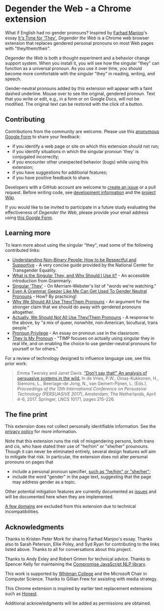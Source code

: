 # Degender the Web - a Chrome extension
What if English had no gender pronouns? 
Inspired by [Farhad Manjoo](https://www.nytimes.com/by/farhad-manjoo)'s essay 
[It's Time for 'They'](https://www.nytimes.com/2019/07/10/opinion/pronoun-they-gender.html), 
_Degender the Web_ is a Chrome web browser extension that replaces gendered personal pronouns on most Web pages with "they/them/their".

_Degender the Web_ is both a thought experiment and a behavior change support system.
When you install it, you will see how the singular "they" can function as a universal pronoun.
As you use it over time, you should become more comfortable with the singular "they" in reading, writing, and speech. 

Gender-neutral pronouns added by this extension will appear with a faint dashed underline. 
Mouse over to see the original, gendered pronoun. 
Text that you write or edit, e.g., in a form or on Google Docs, will not be modified.
The original text can be restored with the click of a button.

## Contributing
Contributions from the community are welcome. 
Please use this [anonymous Google Form](https://forms.gle/7Ht7yZbXeZ3PxkdP6) to share your feedback:
* if you identify a web page or site on which this extension should not run;
* if you identify situations in which the singular pronoun 'they' is conjugated incorrectly;
* if you encounter other unexpected behavior (bugs) while using this extension;
* if you have suggestions for additional features;
* if you have positive feedback to share.

Developers with a GitHub account are welcome to 
[create an issue](https://github.com/glam-lab/degender-the-web/issues/new/choose) 
or a pull request. 
Before writing code, see [development information](DEVELOPMENT.md) and the [project Wiki](https://github.com/glam-lab/degender-the-web/wiki).

If you would like to be invited to participate in a future study evaluating the effectiveness of _Degender the Web_,
please provide your email address using [this Google Form](https://forms.gle/yoH7HGdukBvqRDKz7).

## Learning more

To learn more about using the singular "they", read some of the following contributed links:
* [Understanding Non-Binary People: How to be Respectful and Supportive](https://transequality.org/issues/resources/understanding-non-binary-people-how-to-be-respectful-and-supportive) - A very concise guide provided by the National Center for Transgender Equality.
* [What is the Singular They, and Why Should I Use it?](https://www.grammarly.com/blog/use-the-singular-they/) - An accessible introduction  from Grammarly.
* [Singular 'They'](https://www.merriam-webster.com/words-at-play/singular-nonbinary-they) - On Merriam-Webster's list of "words we're watching."
* [Even A Grammar Geezer Like Me Can Get Used To Gender Neutral Pronouns](https://www.npr.org/2019/08/06/744121321/even-a-grammar-geezer-like-me-can-get-used-to-gender-neutral-pronouns) - How? By practicing!
* [Why We Should All Use They/Them Pronouns](https://blogs.scientificamerican.com/voices/why-we-should-all-use-they-them-pronouns/) - An argument for the stronger claim that we should do away with gendered pronouns altogether.
* [Actually, We Should _Not_ All Use They/Them Pronouns](https://blogs.scientificamerican.com/voices/actually-we-should-not-all-use-they-them-pronouns/) - A response to the above, by "a mix of queer, nonwhite, non-American, bicultural, trans people."
* [Pronoun Privilege](https://www.nytimes.com/2016/09/26/opinion/pronoun-privilege.html) - An essay on pronoun use in the classroom.
* [They Is My Pronoun](http://www.theyismypronoun.com/) - "TIMP focuses on actually using singular they in real life, and on enabling the choice to use gender-neutral pronouns for yourself or for others."

For a review of technology designed to influence language use, see this prior work:
>Emma Twersky and Janet Davis. 
>["Don't say that!" An analysis of persuasive systems in the wild.](http://cs.whitman.edu/~davisj/pubs/Persuasive2017_031_final.pdf)
>In de Vries, P.W., Oinas-Kukkonen, H., Siemons, L., Beerlage-de Jong, N., van Gemert-Pijnen, L. (Eds.), _Proceedings of the 12th International Conference on Persuasive Technology (PERSUASIVE 2017)_, Amsterdam, The Netherlands, April 4-6, 2017. Springer, LNCS 10171, pages 215-226.

## The fine print

This extension does not collect personally identifiable information. See the [privacy policy](PRIVACY.md) for more information.

Note that this extension runs the risk of misgendering persons, both trans and cis, 
who have stated their use of "he/him" or "she/her" prounouns. 
Though it can never be eliminated entirely, several design features will aim to mitigate that risk. 
In particular, the extension does not alter personal pronouns on pages that
* include a personal pronoun specifier, [such as "he/him" or "she/her"](data/personal-pronoun-specs.json);
* include the word "gender" in the page text, suggesting that the page may address gender as a topic.

Other potential mitigation features are currently documented as [issues](https://github.com/ProfJanetDavis/degender-the-web/issues) 
and will be documented here when they are implemented. 

[A few domains](data/excluded-domains.json) are excluded from this extension due to technical incompatibilities.

## Acknowledgments

Thanks to Kristen Peter Mork for sharing Farhad Manjoo's essay. Thanks also to Sarah Peterson, Ellie Poley, and Syd Ryan for contributing to the links listed above. Thanks to all for conversations about this project.

Thanks to Andy Exley and Robert Grimm for technical advice.
Thanks to Spencer Kelly for maintaining the [Compromise JavaScript NLP library](https://nlp-compromise.github.io/).

This work is supported by [Whitman College](https://www.whitman.edu/) and the Microsoft Chair in Computer Science. Thanks to Gillian Frew for assisting with media strategy. 

This Chrome extension is inspired by earlier text replacement extensions such as 
[Honest](http://untitledscience.github.io/HonestChrome/).

Additional acknowledgments will be added as permissions are obtained.
